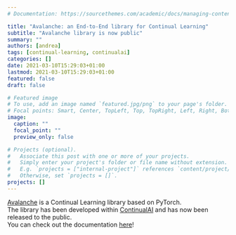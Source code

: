 ```yaml
---
# Documentation: https://sourcethemes.com/academic/docs/managing-content/

title: "Avalanche: an End-to-End library for Continual Learning"
subtitle: "Avalanche library is now public"
summary: ""
authors: [andrea]
tags: [continual-learning, continualai]
categories: []
date: 2021-03-10T15:29:03+01:00
lastmod: 2021-03-10T15:29:03+01:00
featured: false
draft: false

# Featured image
# To use, add an image named `featured.jpg/png` to your page's folder.
# Focal points: Smart, Center, TopLeft, Top, TopRight, Left, Right, BottomLeft, Bottom, BottomRight.
image:
  caption: ""
  focal_point: ""
  preview_only: false

# Projects (optional).
#   Associate this post with one or more of your projects.
#   Simply enter your project's folder or file name without extension.
#   E.g. `projects = ["internal-project"]` references `content/project/deep-learning/index.md`.
#   Otherwise, set `projects = []`.
projects: []
---
```

[Avalanche](https://github.com/ContinualAI/avalanche) is a Continual Learning library based on PyTorch.  
The library has been developed within [ContinualAI](https://www.continualai.org/) and has now been released to the public.  
You can check out the documentation [here](https://avalanche.continualai.org/)!  
